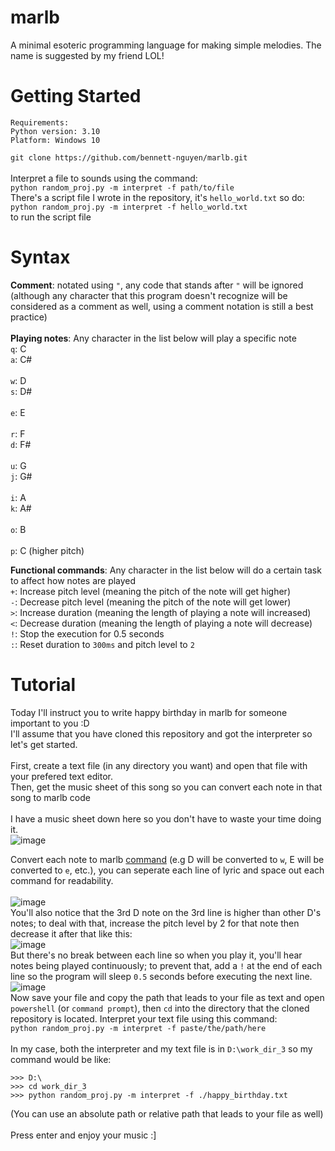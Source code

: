 # marlb
A minimal esoteric programming language for making simple melodies. The name is suggested by my friend LOL!

# Getting Started
```
Requirements:
Python version: 3.10
Platform: Windows 10
```
`git clone https://github.com/bennett-nguyen/marlb.git`
<br>
<br>
Interpret a file to sounds using the command:
<br>
`python random_proj.py -m interpret -f path/to/file`
<br>
There's a script file I wrote in the repository, it's `hello_world.txt` so do:
<br>
`python random_proj.py -m interpret -f hello_world.txt`
<br>to run the script file

# Syntax
**Comment**: notated using `"`, any code that stands after `"` will be ignored (although any character that this program doesn't recognize will be considered as a comment as well, using a comment notation is still a best practice)
<br><br>
**Playing notes**:
Any character in the list below will play a specific note
<br>
`q`: C
<br>
`a`: C#
<br>
<br>
`w`: D
<br>
`s`: D#
<br>
<br>
`e`: E
<br>
<br>
`r`: F
<br>
`d`: F#
<br>
<br>
`u`: G
<br>
`j`: G#
<br>
<br>
`i`: A
<br>
`k`: A#
<br>
<br>
`o`: B
<br>
<br>
`p`: C (higher pitch)

**Functional commands**:
Any character in the list below will do a certain task to affect how notes are played
<br>
`+`: Increase pitch level (meaning the pitch of the note will get higher)
<br>
`-`: Decrease pitch level (meaning the pitch of the note will get lower)
<br>
`>`: Increase duration (meaning the length of playing a note will increased)
<br>
`<`: Decrease duration (meaning the length of playing a note will decrease)
<br>
`!`: Stop the execution for 0.5 seconds
<br>
`:`: Reset duration to `300ms` and pitch level to `2`

# Tutorial
Today I'll instruct you to write happy birthday in marlb for someone important to you :D
<br>
I'll assume that you have cloned this repository and got the interpreter so let's get started.
<br>
<br>
First, create a text file (in any directory you want) and open that file with your prefered text editor.
<br>
Then, get the music sheet of this song so you can convert each note in that song to marlb code<br>
<br>
I have a music sheet down here so you don't have to waste your time doing it.
<br>
![image](https://user-images.githubusercontent.com/83117848/146189003-d1b1dac5-d673-43ff-a517-13e5975f21ee.png)

Convert each note to marlb [command](https://github.com/bennett-nguyen/marlb#syntax) (e.g D will be converted to `w`, E will be converted to `e`, etc.), you can seperate each line of lyric and space out each command for readability.
<br>
<br>
![image](https://user-images.githubusercontent.com/83117848/146194381-b44b5e80-d544-4b97-99f6-5cd48bc3c037.png)
<br>
You'll also notice that the 3rd D note on the 3rd line is higher than other D's notes; to deal with that, increase the pitch level by 2 for that note then decrease it after that like this:
<br>
![image](https://user-images.githubusercontent.com/83117848/146194988-243c9a19-5add-41bb-ba16-bd0c54bfb2da.png)
<br>
But there's no break between each line so when you play it, you'll hear notes being played continuously; to prevent that, add a `!` at the end of each line so the program will sleep `0.5` seconds before executing the next line.
<br>
![image](https://user-images.githubusercontent.com/83117848/146197160-855f5577-ef45-4f87-ae49-e38678258c23.png)
<br>
Now save your file and copy the path that leads to your file as text and open `powershell` (or `command prompt`), then `cd` into the directory that the cloned repository is located. Interpret your text file using this command:
<br>
`python random_proj.py -m interpret -f paste/the/path/here` 
<br>
<br>
In my case, both the interpreter and my text file is in `D:\work_dir_3` so my command would be like:
<br>
```
>>> D:\
>>> cd work_dir_3
>>> python random_proj.py -m interpret -f ./happy_birthday.txt
```
(You can use an absolute path or relative path that leads to your file as well)
<br>
<br>
Press enter and enjoy your music :]
